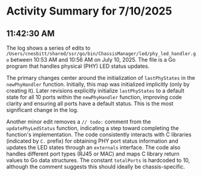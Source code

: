 # Activity Summary for 7/10/2025

## 11:42:30 AM
The log shows a series of edits to `/Users/cnesbitt/shared/ssr/go/bin/ChassisManager/led/phy_led_handler.go` between 10:53 AM and 10:56 AM on July 10, 2025.  The file is a Go program that handles physical (PHY) LED status updates.

The primary changes center around the initialization of `lastPhyStates` in the `newPhyHandler` function.  Initially, this map was initialized implicitly (only by creating it). Later revisions explicitly initialize `lastPhyStates` to a default state for all 10 ports within the `newPhyHandler` function, improving code clarity and ensuring all ports have a default status.  This is the most significant change in the log.

Another minor edit removes a `// todo:` comment from the `updatePhyLedStatus` function, indicating a step toward completing the function's implementation.  The code consistently interacts with C libraries (indicated by `C.` prefix) for obtaining PHY port status information and updates the LED states through an `externals` interface.  The code also handles different port types (RJ45 or MAC) and maps C library return values to Go data structures.  The constant `totalPorts` is hardcoded to 10, although the comment suggests this should ideally be chassis-specific.
